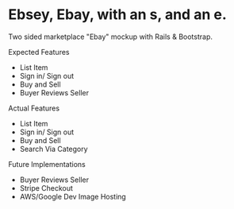 # Ebsey, Ebay, with an s, and an e.

Two sided marketplace "Ebay" mockup with Rails & Bootstrap.

Expected Features

 - List Item
 - Sign in/ Sign out
 - Buy and Sell
 - Buyer Reviews Seller

Actual Features

 - List Item
 - Sign in/ Sign out
 - Buy and Sell
 - Search Via Category
 
Future Implementations

 - Buyer Reviews Seller
 - Stripe Checkout
 - AWS/Google Dev Image Hosting
